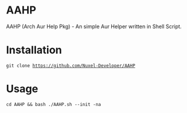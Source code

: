 # AAHP
AAHP (Arch Aur Help Pkg) - An simple Aur Helper written in Shell Script.
<br>
# Installation
<code>git clone https://github.com/Nuxel-Developer/AAHP</code>
<br>
# Usage
<code>cd AAHP && bash ./AAHP.sh --init -na</code>
